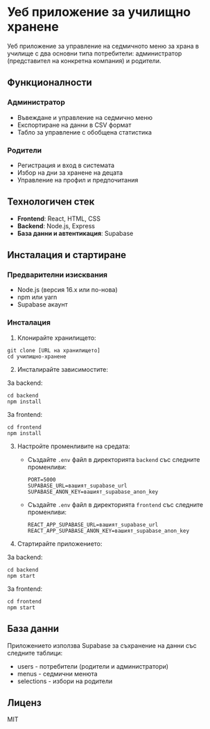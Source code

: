 # Уеб приложение за училищно хранене

Уеб приложение за управление на седмичното меню за храна в училище с два основни типа потребители: администратор (представител на конкретна компания) и родители.

## Функционалности

### Администратор
- Въвеждане и управление на седмично меню
- Експортиране на данни в CSV формат
- Табло за управление с обобщена статистика

### Родители
- Регистрация и вход в системата
- Избор на дни за хранене на децата
- Управление на профил и предпочитания

## Технологичен стек

- **Frontend**: React, HTML, CSS
- **Backend**: Node.js, Express
- **База данни и автентикация**: Supabase

## Инсталация и стартиране

### Предварителни изисквания
- Node.js (версия 16.x или по-нова)
- npm или yarn
- Supabase акаунт

### Инсталация

1. Клонирайте хранилището:
```
git clone [URL на хранилището]
cd училищно-хранене
```

2. Инсталирайте зависимостите:

За backend:
```
cd backend
npm install
```

За frontend:
```
cd frontend
npm install
```

3. Настройте променливите на средата:
   - Създайте `.env` файл в директорията `backend` със следните променливи:
     ```
     PORT=5000
     SUPABASE_URL=вашият_supabase_url
     SUPABASE_ANON_KEY=вашият_supabase_anon_key
     ```
   - Създайте `.env` файл в директорията `frontend` със следните променливи:
     ```
     REACT_APP_SUPABASE_URL=вашият_supabase_url
     REACT_APP_SUPABASE_ANON_KEY=вашият_supabase_anon_key
     ```

4. Стартирайте приложението:

За backend:
```
cd backend
npm start
```

За frontend:
```
cd frontend
npm start
```

## База данни

Приложението използва Supabase за съхранение на данни със следните таблици:
- users - потребители (родители и администратори)
- menus - седмични менюта
- selections - избори на родители

## Лиценз

MIT
